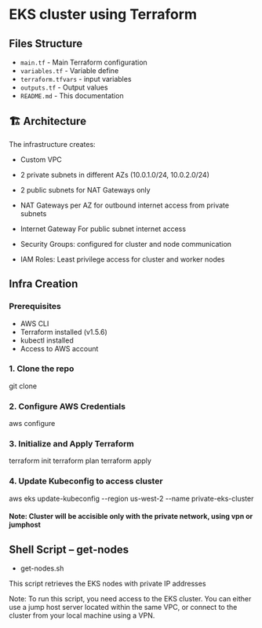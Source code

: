 # EKS cluster using Terraform 

## Files Structure
- `main.tf` - Main Terraform configuration
- `variables.tf` - Variable define
- `terraform.tfvars` - input variables
- `outputs.tf` - Output values
- `README.md` - This documentation

## 🏗️ Architecture

The infrastructure creates:

- Custom VPC 
- 2 private subnets in different AZs (10.0.1.0/24, 10.0.2.0/24)
- 2 public subnets for NAT Gateways only
- NAT Gateways per AZ for outbound internet access from private subnets
- Internet Gateway For public subnet internet access

- Security Groups: configured for cluster and node communication
- IAM Roles: Least privilege access for cluster and worker nodes


## Infra Creation

### Prerequisites

- AWS CLI
- Terraform installed (v1.5.6)
- kubectl installed
- Access to AWS account

### 1. Clone the repo

git clone <repository-url>

### 2. Configure AWS Credentials

aws configure

### 3. Initialize and Apply Terraform

terraform init
terraform plan
terraform apply


### 4. Update Kubeconfig to access cluster 

aws eks update-kubeconfig --region us-west-2 --name private-eks-cluster

#### Note: Cluster will be accisible only with the private network, using vpn or jumphost


## Shell Script – get-nodes

- get-nodes.sh

This script retrieves the EKS nodes with private IP addresses

Note: To run this script, you need access to the EKS cluster. You can either use a jump host server located within the same VPC, or connect to the cluster from your local machine using a VPN.